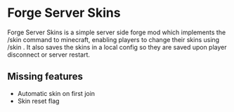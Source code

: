 # Forge Server Skins

Forge Server Skins is a simple server side forge mod which implements the /skin command to minecraft, enabling players
to change their skins using /skin <targetUsername>. It also saves the skins in a local config so they are saved upon
player disconnect or server restart.

## Missing features
- Automatic skin on first join
- Skin reset flag
